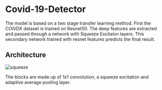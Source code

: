 # Covid-19-Detector

The model is based on a two stage transfer learning method. First the COIVDX dataset is trained on Resnet50. The deep features are extracted and passed through a network with Squeeze Excitaion layers. This secondary network trained with resnet features predicts the final result.

## Architecture
![squeeze](https://user-images.githubusercontent.com/31564734/122194946-8c1b4f80-ceb3-11eb-9a2a-49a16666ceac.png)

The blocks are made up of 1x1 convolution, a squeeze excitation and adaptive average pooling layer.
